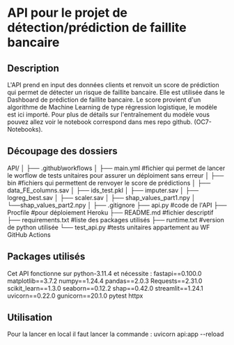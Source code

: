 # API pour le projet de détection/prédiction de faillite bancaire

## Description
L'API prend en input des données clients et renvoit un score de prédiction qui permet de détecter un risque de faillite bancaire. Elle est utilisée dans le Dashboard de prédiction de faillite bancaire.
Le score provient d'un algorithme de Machine Learning de type régression logistique, le modèle est ici importé. Pour plus de détails sur l'entraînement du modèle vous pouvez allez voir le notebook correspond dans mes repo github. (OC7-Notebooks).

## Découpage des dossiers
API/
│
├── .github\workflows
│ ├── main.yml #fichier qui permet de lancer le worflow de tests unitaires pour assurer un déploiment sans erreur
│
├── bin #fichiers qui permettent de renvoyer le score de prédictions
│ ├── data_FE_columns.sav
│ ├── ids_test.pkl
│ ├── imputer.sav
│ ├── logreg_best.sav
│ ├── scaler.sav
│ ├── shap_values_part1.npy
│ └──shap_values_part2.npy
│
├── .gitignore
├── api.py #code de l'API
├── Procfile #pour déploiement Heroku
├── README.md #fichier descriptif 
├── requirements.txt #liste des packages utilisés
├── runtime.txt #version de python utilisée
└──  test_api.py #tests unitaires appartement au WF GitHub Actions

## Packages utilisés
Cet API fonctionne sur python-3.11.4 et nécessite :
fastapi==0.100.0
matplotlib==3.7.2
numpy==1.24.4
pandas==2.0.3
Requests==2.31.0
scikit_learn==1.3.0
seaborn==0.12.2
shap==0.42.0
streamlit==1.24.1
uvicorn==0.22.0
gunicorn==20.1.0
pytest
httpx

## Utilisation
Pour la lancer en local il faut lancer la commande : 
uvicorn api:app --reload
